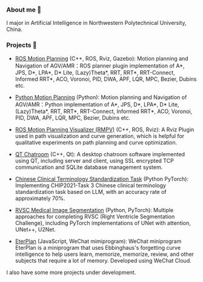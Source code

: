 ### About me 🤔

I major in Artificial Intelligence in Northwestern Polytechnical University, China.

### Projects 🔭

* [ROS Motion Planning](https://github.com/ai-winter/ros_motion_planning) (C++, ROS, Rviz, Gazebo): Motion planning and Navigation of AGV/AMR：ROS planner plugin implementation of A*, JPS, D*, LPA*, D* Lite, (Lazy)Theta*, RRT, RRT*, RRT-Connect, Informed RRT*, ACO, Voronoi, PID, DWA, APF, LQR, MPC, Bezier, Dubins etc.

* [Python Motion Planning](https://github.com/ai-winter/python_motion_planning) (Python): Motion planning and Navigation of AGV/AMR：Python implementation of A*, JPS, D*, LPA*, D* Lite, (Lazy)Theta*, RRT, RRT*, RRT-Connect, Informed RRT*, ACO, Voronoi, PID, DWA, APF, LQR, MPC, Bezier, Dubins etc.

* [ROS Motion Planning Visualizer (RMPV)](https://github.com/ai-winter/ros_motion_planning_visualizer) (C++, ROS, Rviz): A Rviz Plugin used in path visualization and curve generation, which is helpful for qualitative experiments on path planning and curve optimization.

* [QT Chatroom](https://github.com/omigeft/QTChatroom) (C++, Qt): A desktop chatroom software implemented using QT, including server and client, using SSL encrypted TCP communication and SQLite database management system.

* [Chinese Clinical Terminology Standardization Task](https://github.com/omigeft/Chinese-Clinical-Terminology-Standardization-Task) (Python PyTorch): Implementing CHIP2021-Task 3 Chinese clinical terminology standardization task based on LLM, with an accuracy rate of approximately 70%.

* [RVSC Medical Image Segmentation](https://github.com/omigeft/RVSC-Medical-Image-Segmentation) (Python, PyTorch): Multiple approaches for completing RVSC (Right Ventricle Segmentation Challenge), including PyTorch implementations of UNet with attention, UNet++, U2Net.

* [EterPlan](https://github.com/omigeft/eterplan) (JavaScript, WeChat mimiprogram): WeChat miniprogram EterPlan is a miniprogram that uses Ebbinghaus's forgetting curve intelligence to help users learn, memorize, memorize, review, and other subjects that require a lot of memory. Developed using WeChat Cloud.

I also have some more projects under development.

<!--
**omigeft/omigeft** is a ✨ _special_ ✨ repository because its `README.md` (this file) appears on your GitHub profile.

Here are some ideas to get you started:

- 🔭 I’m currently working on ...
- 🌱 I’m currently learning ...
- 👯 I’m looking to collaborate on ...
- 🤔 I’m looking for help with ...
- 💬 Ask me about ...
- 📫 How to reach me: ...
- 😄 Pronouns: ...
- ⚡ Fun fact: ...
-->
